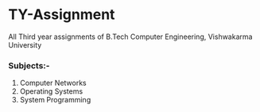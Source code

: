 <p align="center"><h1> TY-Assignment</h1></p>
<p>All Third year assignments of B.Tech Computer Engineering, Vishwakarma University </p>

### Subjects:-
1. Computer Networks
2. Operating Systems
3. System Programming
